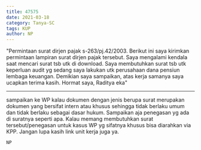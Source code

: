 ```yaml
---
title: 47575
date: 2021-03-18
category: Tanya-SC
tags: KUP
author: NP
---
```


"Permintaan surat dirjen pajak s-263/pj.42/2003. Berikut ini saya kirimkan permintaan lampiran surat dirjen pajak tersebut. Saya mengalami kendala saat mencari surat tsb utk di download. Saya membutuhkan surat tsb utk keperluan audit yg sedang saya lakukan utk perusahaan dana pensiun lembaga keuangan. Demikian saya sampaikan, atas kerja samanya saya ucapkan terima kasih. Hormat saya, Raditya eka"

---

sampaikan ke WP kalau dokumen dengan jenis berupa surat merupakan dokumen yang bersifat intern atau khusus sehingga tidak berlaku umum dan tidak berlaku sebagai dasar hukum. Sampaikan aja penegasan yg ada di suratnya seperti apa. Kalau memang membutuhkan surat tersebut/penegasan untuk kasus WP yg sifatnya khusus bisa diarahkan via KPP. Jangan lupa kasih link unit kerja juga ya.

`NP`
